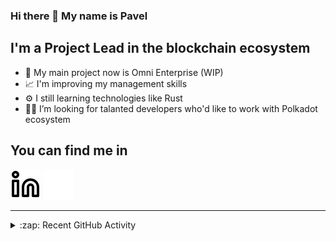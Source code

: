 ### Hi there 👋 My name is Pavel

## I'm a Project Lead in the blockchain ecosystem 

- 🚀 My main project now is Omni Enterprise (WIP)
- 📈 I'm improving my management skills
- ⚙️ I still learning technologies like Rust
- 🧑‍💻 I’m looking for talanted developers who'd like to work with Polkadot ecosystem

## You can find me in
[![website](./img/linkedin-light.svg)](https://www.linkedin.com/in/golovkinpl/)
[![website](./img/linkedin-dark.svg)](https://www.linkedin.com/in/golovkinpl/)

---

<details>
  <summary>:zap: Recent GitHub Activity</summary>
  
<!--START_SECTION:activity-->
1. 🎉 Merged PR [#333](https://github.com/nova-wallet/metadata-portal/pull/333) in [nova-wallet/metadata-portal](https://github.com/nova-wallet/metadata-portal)
2. 🎉 Merged PR [#331](https://github.com/nova-wallet/metadata-portal/pull/331) in [nova-wallet/metadata-portal](https://github.com/nova-wallet/metadata-portal)
3. ❗️ Closed issue [#926](https://github.com/crustio/crust/issues/926) in [crustio/crust](https://github.com/crustio/crust)
4. 🗣 Commented on [#926](https://github.com/crustio/crust/issues/926) in [crustio/crust](https://github.com/crustio/crust)
5. 🎉 Merged PR [#330](https://github.com/nova-wallet/metadata-portal/pull/330) in [nova-wallet/metadata-portal](https://github.com/nova-wallet/metadata-portal)
<!--END_SECTION:activity-->

</details>
